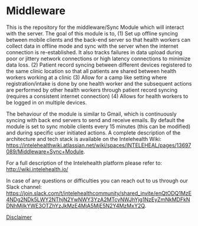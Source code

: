 # Middleware
This is the repository for the middleware/Sync Module which will interact with the server. The goal of this module is to,
(1) Set up offline syncing between mobile clients and the back-end server so that health workers can collect data in offline mode and sync with the server when the internet connection is re-established. It also tracks failures in data upload during poor or jittery network connections or high latency connections to minimize data loss.
(2) Patient record syncing between different devices registered to the same clinic location so that all patients are shared between health workers working at a clinic
(3) Allow for a camp like setting where registration/intake is done by one health worker and the subsequent actions are performed by other health workers through patient record syncing (requires a consistent internet connection)
(4) Allows for health workers to be logged in on multiple devices.

The behaviour of the module is similar to Gmail, which is continuously syncing with back end servers to send and receive emails. By default the module is set to sync mobile clients every 15 minutes (this can be modified) and during specific user initiated actions. 
A complete description of the architecture and tech stack is available on the Intelehealth Wiki: https://intelehealthwiki.atlassian.net/wiki/spaces/INTELEHEAL/pages/13697089/Middleware+Sync+Module.

For a full description of the Intelehealth platform please refer to: http://wiki.intelehealth.io/

In case of any questions or difficulties you can reach out to us through our Slack channel:
https://join.slack.com/t/intelehealthcommunity/shared_invite/enQtODQ1MzE4NDg2NDk5LWY2NThjN2YwNWY3YzA2MTcyNWJhYjg1NzEyZmNkMDFkNDNhMjlkYWE3OTZhYzJkMzE4MjA5MjE5N2Y4MzMxY2Q.

[Disclaimer](https://github.com/Intelehealth/Middleware/blob/master/HEALTHCARE%20DISCLAIMER.md)

